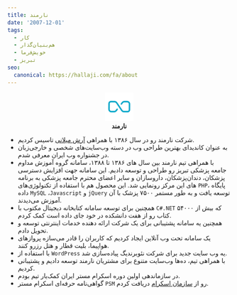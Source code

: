 ```yaml
---
title: نارمند
date: '2007-12-01'
tags:
  - کار
  - هم‌بنیان‌گذار
  - خویش‌فرما
  - تبریز
seo:
  canonical: https://hallaji.com/fa/about
---
```

<p align='center'>
  <img src='/assets/stories/narmand.png' height='64'  /><br />
  <b>نارمند</b>
</p>

* شرکت نارمند رو در سال ۱۳۸۶ با همراهی [آرش میلانی](https://arashmilani.com/) تاسیس کردیم.
* به عنوان کاندیدای بهترین طراحی وب در دسته وب‌سایت‌های شخصی و خارجی‌زبان در جشنواره وب ایران معرفی شدم.
* با همراهی تیم نارمند بین سال های ١٣٨۶ تا ١٣٨٨، سامانه گروه آموزش مداوم جامعه پزشکی تبریز رو طراحی و توسعه دادیم. این سامانه جهت افزایش دسترسی پزشکان، دندان‌پزشکان، داروسازان و سایر اعضای محترم جامعه پزشکی به برنامه های این مرکز رونمایی شد. این محصول هم با استفاده از تکنولوژی‌های ‍‍‍‍‍‍`PHP`، پایگاه داده `MySQL` ،`Javascript` و `jQuery` توسعه یافت و به طور مستمر ٧۵٠٠ پزشک با آن آموزش می‌دیدند.
* همچنین برای توسعه سامانه کتابخانه دیجیتال مکتوب با `C#.NET` که بیش از ۵۴۰۰۰ کتاب رو از هفت دانشکده در خود جای داده است  کمک کردم.
* همچنین یه سامانه پشتیبانی برای یک شرکت ارائه دهنده خدمات اینترنتی توسعه و تحویل دادم.
* یک سامانه تحت وب آنلاین ایجاد کردیم که کاربران را قادر می‌سازه پروازهای هواپیما، بلیت قطار و هتل رزرو کنند.
* با استفاده از `WordPress` یه وب سایت جدید برای شرکت نئوبرندیگ پیاده‌سازی شد.
* با همراهی تیم، ده‌ها وب‌سایت متنوع برای مشتریان نارمند توسعه دادیم و پشتیبانی کردیم.
* در سازماندهی اولین دوره اسکرام مستر ایران کمک‌یار تیم بودم.
* گواهی‌نامه حرفه‌ای اسکرام مستر `PSM` رو از [سازمان اسکرام](https://www.scrum.org/) دریافت کردم.
